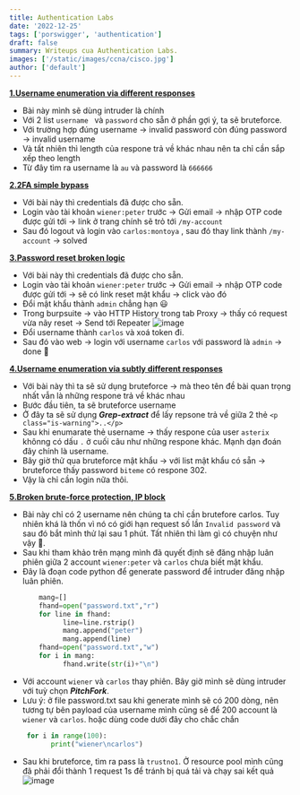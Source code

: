```yaml
---
title: Authentication Labs
date: '2022-12-25'
tags: ['porswigger', 'authentication']
draft: false
summary: Writeups cua Authentication Labs.
images: ['/static/images/ccna/cisco.jpg']
author: ['default']
---
```

**[1.Username enumeration via different responses](https://portswigger.net/web-security/authentication/password-based/lab-username-enumeration-via-different-responses)**

- Bài này mình sẽ dùng intruder là chính 
- Với 2 list ```username ``` và ```password``` cho sẵn ở phần gợi ý, ta sẽ bruteforce.
- Với trường hợp đúng username -> invalid password còn đúng password -> invalid username
- Và tất nhiên thì length của respone trả về khác nhau nên ta chỉ cần sắp xếp theo length
- Từ đây tìm ra username là ```au``` và password là ```666666```

**[2.2FA simple bypass](https://portswigger.net/web-security/authentication/multi-factor/lab-2fa-simple-bypass)**

- Với bài này thì credentials đã được cho sẵn.
- Login vào tài khoản ```wiener:peter``` trước -> Gửi email -> nhập OTP code được gửi tới -> link ở trang chính sẽ trỏ tới ```/my-account```
- Sau đó logout và login vào ```carlos:montoya``` , sau đó thay link thành ```/my-account``` -> solved

**[3.Password reset broken logic](https://portswigger.net/web-security/authentication/other-mechanisms/lab-password-reset-broken-logic)**

- Với bài này thì credentials đã được cho sẵn.
- Login vào tài khoản ```wiener:peter``` trước -> Gửi email -> nhập OTP code được gửi tới -> sẽ có link reset mật khẩu -> click vào đó
- Đổi mật khẩu thành ```admin``` chẳng hạn 😃 
- Trong burpsuite -> vào HTTP History trong tab Proxy -> thấy có request vừa nãy reset -> Send tới Repeater
![image](https://user-images.githubusercontent.com/61643034/209457422-ee927668-5e24-45d8-9792-b81671cd6f75.png)
- Đổi username thành ```carlos``` và xoá token đi.
- Sau đó vào web -> login với username ```carlos``` với password là ```admin``` -> done 🙂

**[4.Username enumeration via subtly different responses](https://portswigger.net/web-security/authentication/password-based/lab-username-enumeration-via-subtly-different-responses)**

- Với bài này thì ta sẽ sử dụng bruteforce -> mà theo tên đề bài quan trọng nhất vẫn là những respone trả về khác nhau
- Bước đầu tiên, ta sẽ bruteforce username
- Ở đây ta sẽ sử dụng ***Grep-extract*** để lấy repsone trả về giữa 2 thẻ ```<p class="is-warning">..</p>``` 
- Sau khi enumarate thẻ username -> thấy respone của user ```asterix``` khônng có dấu `.` ở cuối câu như những respone khác. Mạnh dạn đoán đây chính là username.
- Bây giờ thử qua bruteforce mật khẩu -> với list mật khẩu có sẵn -> bruteforce thấy password ```biteme``` có respone 302.
- Vậy là chỉ cần login nữa thôi.

**[5.Broken brute-force protection, IP block](https://portswigger.net/web-security/authentication/password-based/lab-broken-bruteforce-protection-ip-block)**

- Bài này chỉ có 2 username nên chúng ta chỉ cần brutefore carlos. Tuy nhiên khá là thốn vì nó có giới hạn request số lần ```Invalid password```  và sau đó bắt mình thử lại sau 1 phút. Tất nhiên thì làm gì có chuyện như vậy 🙂.
- Sau khi tham khảo trên mạng mình đã quyết định sẽ đăng nhập luân phiên giữa 2 account ```wiener:peter``` và ```carlos``` chưa biết mật khẩu.
- Đây là đoạn code python để generate password để intruder đăng nhập luân phiên. 
  ```python
      mang=[]
      fhand=open("password.txt","r")
      for line in fhand:
            line=line.rstrip()
            mang.append("peter")
            mang.append(line)
      fhand=open("password.txt","w")
      for i in mang:
            fhand.write(str(i)+"\n")
  ```
- Với account ```wiener``` và ```carlos``` thay phiên. Bây giờ mình sẽ dùng intruder với tuỳ chọn ***PitchFork***. 
- Lưu ý: ở file password.txt sau khi generate mình sẽ có 200 dòng, nên tương tự bên payload của username mình cũng sẽ để 200 account là ```wiener``` và ```carlos```.
hoặc dùng code dưới đây cho chắc chắn 
     ```python
      for i in range(100):
            print("wiener\ncarlos")
     ```
- Sau khi bruteforce, tìm ra pass là ```trustno1```. Ở resource pool mình cũng đã phải đổi thành 1 request 1s để tránh bị quá tải và chạy sai kết quả
![image](https://user-images.githubusercontent.com/61643034/209460872-569259b9-2a16-455b-bb5a-22f118b09646.png)
